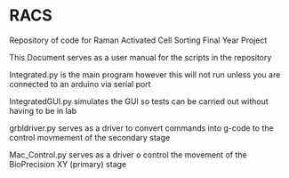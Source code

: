 # RACS
Repository of code for Raman Activated Cell Sorting Final Year Project

This Document serves as a user manual for the scripts in the repository

Integrated.py is the main program however this will not run unless you are connected to an arduino via serial port 

IntegratedGUI.py simulates the GUI so tests can be carried out without having to be in lab

grbldriver.py serves as a driver to convert commands into g-code to the control movmement of the secondary stage

Mac_Control.py serves as a driver o control the movement of the BioPrecision XY (primary) stage 
